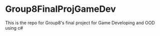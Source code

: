 # Group8FinalProjGameDev
This is the repo for Group8's final project for Game Developing and OOD using c#
